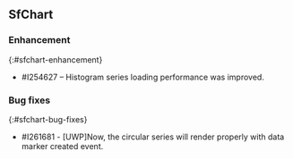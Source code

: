 ## SfChart

### Enhancement
{:#sfchart-enhancement}

* \#I254627 – Histogram series loading performance was improved.

### Bug fixes
{:#sfchart-bug-fixes}

* \#I261681 - [UWP]Now, the circular series will render properly with data marker created event.   